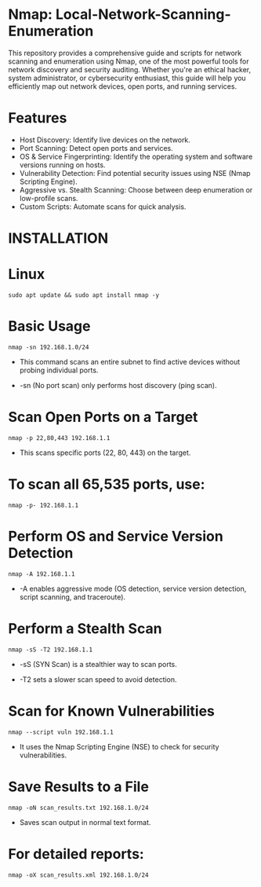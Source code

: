 # Nmap: Local-Network-Scanning-Enumeration
This repository provides a comprehensive guide and scripts for network scanning and enumeration using Nmap, one of the most powerful tools for network discovery and security auditing. Whether you're an ethical hacker, system administrator, or cybersecurity enthusiast, this guide will help you efficiently map out network devices, open ports, and running services.

#  Features
* Host Discovery: Identify live devices on the network.
* Port Scanning: Detect open ports and services.
* OS & Service Fingerprinting: Identify the operating system and software versions running on hosts.
* Vulnerability Detection: Find potential security issues using NSE (Nmap Scripting Engine).
* Aggressive vs. Stealth Scanning: Choose between deep enumeration or low-profile scans.
* Custom Scripts: Automate scans for quick analysis.

#  INSTALLATION
# Linux
    sudo apt update && sudo apt install nmap -y

# Basic Usage
    nmap -sn 192.168.1.0/24
* This command scans an entire subnet to find active devices without probing individual ports.
  
* -sn (No port scan) only performs host discovery (ping scan).
  
# Scan Open Ports on a Target
    nmap -p 22,80,443 192.168.1.1
* This scans specific ports (22, 80, 443) on the target.
  
 # To scan all 65,535 ports, use:
    nmap -p- 192.168.1.1
    
# Perform OS and Service Version Detection
    nmap -A 192.168.1.1
  * -A enables aggressive mode (OS detection, service version detection, script scanning, and traceroute).
    
# Perform a Stealth Scan
    nmap -sS -T2 192.168.1.1
* -sS (SYN Scan) is a stealthier way to scan ports.
  
* -T2 sets a slower scan speed to avoid detection.

 # Scan for Known Vulnerabilities
    nmap --script vuln 192.168.1.1
* It uses the Nmap Scripting Engine (NSE) to check for security vulnerabilities.

# Save Results to a File
    nmap -oN scan_results.txt 192.168.1.0/24
* Saves scan output in normal text format.

 # For detailed reports:
    nmap -oX scan_results.xml 192.168.1.0/24






    
    





  

